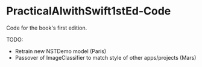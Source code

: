 # PracticalAIwithSwift1stEd-Code
Code for the book's first edition.

TODO:
* Retrain new NSTDemo model (Paris)
* Passover of ImageClassifier to match style of other apps/projects (Mars)
